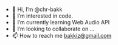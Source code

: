 - 👋 Hi, I’m @chr-bakk
- 👀 I’m interested in code.
- 🌱 I’m currently learning Web Audio API
- 💞️ I’m looking to collaborate on ...
- 📫 How to reach me bakkiz@gmail.com

<!---
chr-bakk/chr-bakk is a ✨ special ✨ repository because its `README.md` (this file) appears on your GitHub profile.
You can click the Preview link to take a look at your changes.
--->
